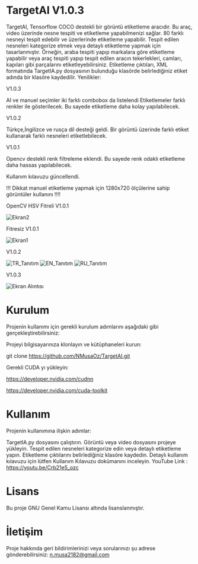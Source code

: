 # TargetAI V1.0.3
TargetAI, Tensorflow COCO destekli bir görüntü etiketleme aracıdır. Bu araç, video üzerinde nesne tespiti ve etiketleme yapabilmenizi sağlar. 80 farklı nesneyi tespit edebilir ve üzerlerinde etiketleme yapabilir. Tespit edilen nesneleri kategorize etmek veya detaylı etiketleme yapmak için tasarlanmıştır.
Örneğin, araba tespiti yapıp markalara göre etiketleme yapabilir veya araç tespiti yapıp tespit edilen aracın tekerlekleri, camları, kapıları gibi parçalarını etiketleyebilirsiniz. Etiketleme çıktıları, XML formatında TargetIA.py dosyasının bulunduğu klasörde belirlediğiniz etiket adında bir klasöre kaydedilir.
Yenilikler:

V1.0.3

AI ve manuel seçimler iki farklı combobox da listelendi
Etiketlemeler farklı renkler ile gösterilecek. Bu sayede etiketleme daha kolay yapılabilecek.

V1.0.2

Türkçe,İngilizce ve rusça dil desteği geldi.
Bir görüntü üzerinde farklı etiket kullanarak farklı nesneleri etiketlebilecek.

V1.0.1

Opencv destekli renk filtreleme eklendi. 
Bu sayede renk odaklı etiketleme daha hassas yapılabilecek.

Kullanım kılavuzu güncellendi.


!!! Dikkat manuel etiketleme yapmak için 1280x720 ölçülerine sahip görüntüler kullanını !!!!

OpenCV HSV Fitreli V1.0.1

![Ekran2](https://github.com/NMusaOz/TargetAI/assets/114938961/c80c7d87-67bb-4dad-86c4-08cbbd549030)

Fitresiz  V1.0.1

![Ekran1](https://github.com/NMusaOz/TargetAI/assets/114938961/fab12fc4-105e-4814-8f6a-be315d539672)

V1.0.2

![TR_Tanıtım](https://github.com/NMusaOz/TargetAI/assets/114938961/d660a809-3a74-4015-ac80-151f6de187d0)
![EN_Tanıtım](https://github.com/NMusaOz/TargetAI/assets/114938961/f37de10e-b4f0-42b6-ae48-a2f1808e86d5)
![RU_Tanıtım](https://github.com/NMusaOz/TargetAI/assets/114938961/a2f301b8-ecc6-4eee-8e57-a58839949b10)


V1.0.3

![Ekran Alıntısı](https://github.com/NMusaOz/TargetAI/assets/114938961/1122736e-462b-4144-811f-467dafd6de69)


# Kurulum
Projenin kullanımı için gerekli kurulum adımlarını aşağıdaki gibi gerçekleştirebilirsiniz:

Projeyi bilgisayarınıza klonlayın ve kütüphaneleri kurun:

git clone https://github.com/NMusaOz/TargetAI.git

Gerekli CUDA yı yükleyin:

https://developer.nvidia.com/cudnn

https://developer.nvidia.com/cuda-toolkit


# Kullanım
Projenin kullanımına ilişkin adımlar:

TargetIA.py dosyasını çalıştırın.
Görüntü veya video dosyasını projeye yükleyin.
Tespit edilen nesneleri kategorize edin veya detaylı etiketleme yapın.
Etiketleme çıktılarını belirlediğiniz klasöre kaydedin.
Detaylı kullanım kılavuzu için lütfen Kullanım Kılavuzu dokümanını inceleyin.
YouTube Link : https://youtu.be/Crb21e5_ozc
# Lisans
Bu proje GNU Genel Kamu Lisansı altında lisanslanmıştır.

# İletişim
Proje hakkında geri bildirimlerinizi veya sorularınızı şu adrese gönderebilirsiniz: n.musa2182@gmail.com
